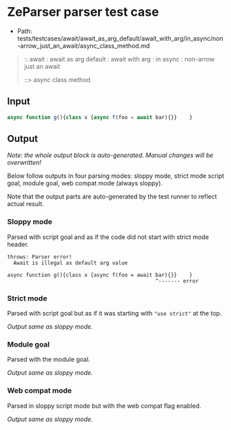 # ZeParser parser test case

- Path: tests/testcases/await/await_as_arg_default/await_with_arg/in_async/non-arrow_just_an_await/async_class_method.md

> :: await : await as arg default : await with arg : in async : non-arrow just an await
>
> ::> async class method

## Input

`````js
async function g(){class x {async f(foo = await bar){}}    }
`````

## Output

_Note: the whole output block is auto-generated. Manual changes will be overwritten!_

Below follow outputs in four parsing modes: sloppy mode, strict mode script goal, module goal, web compat mode (always sloppy).

Note that the output parts are auto-generated by the test runner to reflect actual result.

### Sloppy mode

Parsed with script goal and as if the code did not start with strict mode header.

`````
throws: Parser error!
  Await is illegal as default arg value

async function g(){class x {async f(foo = await bar){}}    }
                                                ^------- error
`````

### Strict mode

Parsed with script goal but as if it was starting with `"use strict"` at the top.

_Output same as sloppy mode._

### Module goal

Parsed with the module goal.

_Output same as sloppy mode._

### Web compat mode

Parsed in sloppy script mode but with the web compat flag enabled.

_Output same as sloppy mode._
